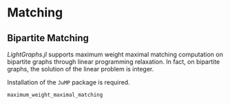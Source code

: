 # Matching

## Bipartite Matching

*LightGraphs.jl* supports maximum weight maximal matching computation on bipartite graphs
through linear programming relaxation.  In fact, on bipartite graphs, the solution
of the linear problem is integer.

Installation of the `JuMP` package is required.

```@doc
maximum_weight_maximal_matching
```
